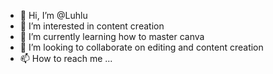 - 👋 Hi, I’m @Luhlu
- 👀 I’m interested in content creation
- 🌱 I’m currently learning how to master canva
- 💞️ I’m looking to collaborate on editing and content creation
- 📫 How to reach me ...

<!---
Luhlu/Luhlu is a ✨ special ✨ repository because its `README.md` (this file) appears on your GitHub profile.
You can click the Preview link to take a look at your changes.
--->
